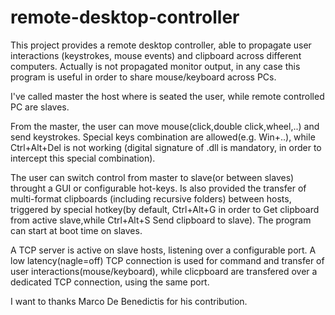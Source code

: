 # remote-desktop-controller
This project provides a remote desktop controller, able to propagate user interactions (keystrokes, mouse events)  and clipboard across different computers. Actually is not propagated monitor output, in any case this program is useful in order to share mouse/keyboard across PCs.

I've called master the host where is seated the user, while remote controlled PC are slaves.

From the master, the user can move mouse(click,double click,wheel,..) and send keystrokes. Special keys combination are allowed(e.g. Win+..), while Ctrl+Alt+Del is not working (digital signature of .dll is mandatory, in order to intercept this special combination).

The user can switch control from master to slave(or between slaves) throught a GUI or configurable hot-keys. Is also provided the transfer of multi-format clipboards (including recursive folders) between hosts, triggered by special hotkey(by default, Ctrl+Alt+G in order to Get clipboard from active slave,while Ctrl+Alt+S Send clipboard to slave).
The program can start at boot time on slaves.

A TCP server is active on slave hosts, listening over a configurable port. A low latency(nagle=off) TCP connection is used for command and transfer of user interactions(mouse/keyboard), while clicpboard are transfered over a dedicated TCP connection, using the same port.

I want to thanks Marco De Benedictis for his contribution.
